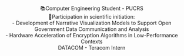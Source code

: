 <div align="center">
📚Computer Engineering Student - PUCRS</div>
<div align="center">
  <div align="center">
🎒Participation in scientific initiation:
</div>
	<div align="center">
	  - Development of Narrative Visualization Models to Support Open Government Data Communication and Analysis
	</div>
	<div align="center">
	  - Hardware Acceleration of Encryption Algorithms in Low-Performance Contexts
   </div>
<div align="center">
DATACOM - Teracom Intern
</div>
